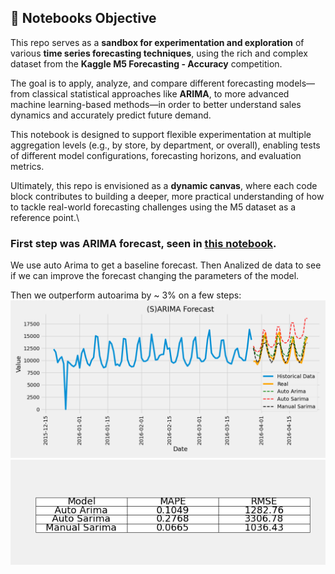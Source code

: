 ## 📘 Notebooks Objective

This repo serves as a **sandbox for experimentation and exploration** of various **time series forecasting techniques**, using the rich and complex dataset from the **Kaggle M5 Forecasting - Accuracy** competition.

The goal is to apply, analyze, and compare different forecasting models—from classical statistical approaches like **ARIMA**, to more advanced machine learning-based methods—in order to better understand sales dynamics and accurately predict future demand.

This notebook is designed to support flexible experimentation at multiple aggregation levels (e.g., by store, by department, or overall), enabling tests of different model configurations, forecasting horizons, and evaluation metrics.

Ultimately, this repo is envisioned as a **dynamic canvas**, where each code block contributes to building a deeper, more practical understanding of how to tackle real-world forecasting challenges using the M5 dataset as a reference point.\


### First step was ARIMA forecast, seen in [this notebook](M5Forecasting.ipynb).

We use auto Arima to get a baseline forecast. Then Analized de data to see if we can improve the forecast changing the parameters of the model.

Then we outperform autoarima by ~ 3% on a few steps: 
![Performance plot](./Images/all_SARIMA_forecast.png)
![Performance df](./Images/df_table.png)


